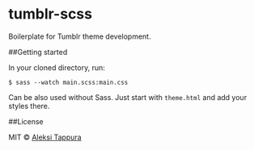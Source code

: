 # tumblr-scss
Boilerplate for Tumblr theme development.

##Getting started

In your cloned directory, run:

    $ sass --watch main.scss:main.css

Can be also used without Sass. Just start with `theme.html` and add your styles there.

##License

MIT © [Aleksi Tappura](http://aleksitappura.com)
